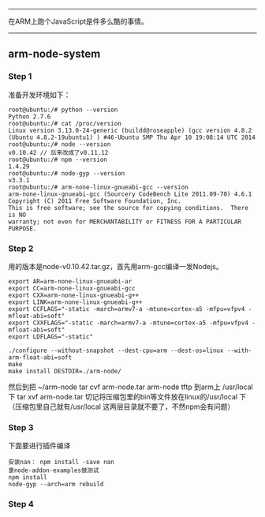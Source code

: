 
*****

在ARM上跑个JavaScript是件多么酷的事情。

*****

## arm-node-system

### Step 1
准备开发环境如下：

```
root@ubuntu:/# python --version
Python 2.7.6
root@ubuntu:/# cat /proc/version
Linux version 3.13.0-24-generic (buildd@roseapple) (gcc version 4.8.2 (Ubuntu 4.8.2-19ubuntu1) ) #46-Ubuntu SMP Thu Apr 10 19:08:14 UTC 2014
root@ubuntu:/# node --version
v0.10.42 // 后来改成了v0.11.12
root@ubuntu:/# npm --version
1.4.29
root@ubuntu:/# node-gyp --version
v3.3.1
root@ubuntu:/# arm-none-linux-gnueabi-gcc --version
arm-none-linux-gnueabi-gcc (Sourcery CodeBench Lite 2011.09-70) 4.6.1
Copyright (C) 2011 Free Software Foundation, Inc.
This is free software; see the source for copying conditions.  There is NO
warranty; not even for MERCHANTABILITY or FITNESS FOR A PARTICULAR PURPOSE.
```

### Step 2
用的版本是node-v0.10.42.tar.gz，首先用arm-gcc编译一发Nodejs。

```
export AR=arm-none-linux-gnueabi-ar
export CC=arm-none-linux-gnueabi-gcc
export CXX=arm-none-linux-gnueabi-g++
export LINK=arm-none-linux-gnueabi-g++
export CCFLAGS="-static -march=armv7-a -mtune=cortex-a5 -mfpu=vfpv4 -mfloat-abi=soft"
export CXXFLAGS="-static -march=armv7-a -mtune=cortex-a5 -mfpu=vfpv4 -mfloat-abi=soft"
export LDFLAGS="-static"

./configure --without-snapshot --dest-cpu=arm --dest-os=linux --with-arm-float-abi=soft
make
make install DESTDIR=./arm-node/
```
然后到把 ~/arm-node 
tar cvf arm-node.tar arm-node
tftp 到arm上 /usr/local 下
tar xvf arm-node.tar
切记将压缩包里的bin等文件放在linux的/usr/local 下（压缩包里自己就有/usr/local 这两层目录就不要了，不然npm会有问题）
### Step 3
下面要进行插件编译
```
安装nan： npm install -save nan
拿node-addon-examples做测试
npm install
node-gyp --arch=arm rebuild

```

### Step 4

```


```
